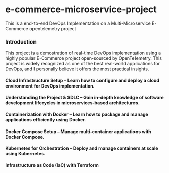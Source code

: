 # e-commerce-microservice-project
This is a end-to-end DevOps Implementation on a Multi-Microservice E-Commerce opentelemetry project

### Introduction 
This project is a demostration of real-time DevOps implementation using a highly popular E-Commerce project open-sourced by OpenTelemetry. This project is widely recognized as one of the best real-world applications for DevOps, and I personally believe it offers the most practical insights.  

#### Cloud Infrastructure Setup – Learn how to configure and deploy a cloud environment for DevOps implementation.
#### Understanding the Project & SDLC – Gain in-depth knowledge of software development lifecycles in microservices-based architectures.
#### Containerization with Docker – Learn how to package and manage applications efficiently using Docker.
#### Docker Compose Setup – Manage multi-container applications with Docker Compose.
#### Kubernetes for Orchestration – Deploy and manage containers at scale using Kubernetes.
#### Infrastructure as Code (IaC) with Terraform 
